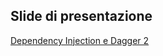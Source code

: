 ## Slide di presentazione

[Dependency Injection e Dagger 2](https://dirgningrid.github.io/dagger2inject/)
